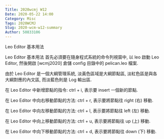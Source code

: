 ```yaml
---
Title: 2020wcmj W12
Date: 2020-05-22 14:00
Category: Misc
Tags: 2020WCMJ
Slug: 2020-wcm-w12-summary
Author: 50833106
---
```

Leo Editor 基本用法

<!-- PELICAN_END_SUMMARY -->

Leo Editor 基本用法
首先必須要在隨身程式系統的命令列視窗中, 以 leo 啟動 Leo Editor, 然後開啟 [wcmj2020] 倉儲 config 目錄中的 pelican.leo 檔案.

由於 Leo Editor 是一個大綱管理系統, 淡黃色區域是大綱節點區, 淡紅色區是與各大綱對應的內文區, 而淡藍色則是 Log 輸出區.

在 Leo Editor 中新增節點的指令: ctrl + i, 表示要 insert 一個新的節點.

在 Leo Editor 中向右移動節點的方法: ctrl + r, 表示要將節點往 right (右) 移動.

在 Leo Editor 中向左移動節點的方法: ctrl + l, 表示要將節點往 left (左) 移動.

在 Leo Editor 中向上移動節點的方法: ctrl + u, 表示要將節點往 up (上) 移動.

在 Leo Editor 中向下移動節點的方法: ctrl + d, 表示要將節點往 down (下) 移動.
